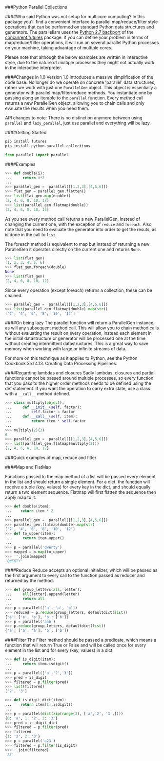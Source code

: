 ###Python Parallel Collections

####Who said Python was not setup for multicore computing? 
In this package you'll find a convenient interface to parallel map/reduce/filter style operations that can be performed on standard Python data structures and generators. The parallelism uses the [Python 2.7 backport](http://pythonhosted.org/futures/#processpoolexecutor-example) of the [concurrent.futures](http://docs.python.org/dev/library/concurrent.futures.html) package. If you can define your problem in terms of map/reduce/filter operations, it will run on several parallel Python processes on your machine, taking advantage of multiple cores. 

Please note that although the below examples are written in interactive style, due to the nature of multiple processes they might not 
actually work in the interactive interpreter.


####Changes in 1.0
Version 1.0 introduces a massive simplification of the code base. No longer do we operate on concrete 'parallel' data structures, rather we work with just one `ParallelGen` object. This object is essentially a generator with parallel map/filter/reduce methods. You instantiate one by passing along an iterable to the `parallel` function. Every method call returns a new ParallelGen object, allowing you to chain calls and only evaluate the results when you need them. 

API changes to note:
There is no distinction anymore between using `parallel` and `lazy_parallel`, just use parallel and everything will be lazy.

####Getting Started
```python
pip install futures
pip install python-parallel-collections
```
```python
from parallel import parallel
```

####Examples
```python
>>> def double(i):
...     return i*2
... 
>>> parallel_gen =  parallel([[1,2,3],[4,5,6]])
>>> flat_gen = parallel_gen.flatten()
>>> list(flat_gen.map(double))
[2, 4, 6, 8, 10, 12]
>>> list(parallel_gen.flatmap(double))
[2, 4, 6, 8, 10, 12]
```

As you see every method call returns a new ParallelGen, instead of changing the current one, with the exception of `reduce` and `foreach`. Also note that you need to evaluate the generator into order to get the resuts, as is done in the call to `list`.

The foreach method is equivalent to map but instead of returning a new ParallelGen it operates directly on the 
current one and returns `None`. 
```python
>>> list(flat_gen)
[1, 2, 3, 4, 5, 6]
>>> flat_gen.foreach(double)
None
>>> list(flat_gen)
[2, 4, 6, 8, 10, 12]
```

Since every operation (except foreach) returns a collection, these can be chained.
```python
>>> parallel_gen =  parallel([[1,2,3],[4,5,6]])
>>> list(parallel_gen.flatmap(double).map(str))
['2', '4', '6', '8', '10', '12']
```

####On being lazy
The parallel function will return a ParallelGen instance, as will any subsequent method call. This will allow you to chain method calls without evaluating the result on every operation, instead each element in the initial datastructure or generator will be processed one at the time without creating intermittent datastructures. This is a great way to save memory when working with large or infinite streams of data. 

For more on this technique as it applies to Python, see the Python Cookbook 3rd 4.13. Creating Data Processing Pipelines.


####Regarding lambdas and closures
Sadly lambdas, closures and partial functions cannot be passed around multiple processes, so every function that you pass to the higher order methods needs to be defined using the def statement. If you want the operation to carry extra state, use a class with a `__call__` method defined.
```python
>>> class multiply(object):
...     def __init__(self, factor):
...         self.factor = factor
...     def __call__(self, item):
...         return item * self.factor
... 
>>> multiply(2)(3)
6
>>> parallel_gen =  parallel([[1,2,3],[4,5,6]])
>>> list(parallel_gen.flatmap(multiply(2)))
[2, 4, 6, 8, 10, 12]
```

###Quick examples of map, reduce and filter

####Map and FlatMap

Functions passed to the map method of a list will be passed every element in the list and should return a single element. For a dict, the function will receive a tuple (key, values) for every key in the dict, and should equally return a two element sequence. Flatmap will first flatten the sequence then apply map to it.
 
```python
>>> def double(item):
...    return item * 2
...
>>> parallel_gen =  parallel([[1,2,3],[4,5,6]])
>>> parallel_gen.flatmap(double).map(str)
['2', '4', '6', '8', '10', '12']
>>> def to_upper(item):
...     return item.upper() 
... 
>>> p = parallel('qwerty')
>>> mapped = p.map(to_upper)
>>> ''.join(mapped)
'QWERTY'
```

####Reduce
Reduce accepts an optional initializer, which will be passed as the first argument to every call to the function passed as reducer and returned by the method. 
```python
>>> def group_letters(all, letter):
...     all[letter].append(letter)
...     return all
... 
>>> p = parallel(['a', 'a', 'b'])
>>> reduced = p.reduce(group_letters, defaultdict(list))
{'a': ['a', 'a'], 'b': ['b']}
>>> p = parallel('aab')
>>> p.reduce(group_letters, defaultdict(list))
{'a': ['a', 'a'], 'b': ['b']}
```

####Filter
The Filter method should be passed a predicate, which means a function that will return True or False and will be called once for every element in the list and for every (key, values) in a dict.
```python
>>> def is_digit(item):
...     return item.isdigit()
...
>>> p = parallel(['a','2','3'])
>>> pred = is_digit
>>> filtered = p.filter(pred)
>>> list(filtered)
['2', '3']

>>> def is_digit_dict(item):
...    return item[1].isdigit()
...
>>> p = parallel(dict(zip(range(3), ['a','2', '3',])))
{0: 'a', 1: '2', 2: '3'}
>>> pred = is_digit_dict
>>> filtered = p.filter(pred)
>>> filtered
{1: '2', 2: '3'}
>>> p = parallel('a23')
>>> filtered = p.filter(is_digit)
>>>''.join(filtered)
'23'
```
